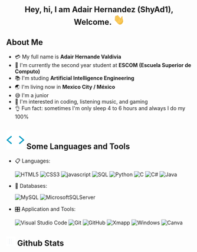 <h2 align="center">
    Hey, hi, I am Adair Hernandez (ShyAd1), Welcome.
    <img src="Resources/Hi.gif" width = "30">
</h2>

## About Me

- :credit_card: My full name is **Adair Hernande Valdivia**
- :school: I'm currently the second year student at **ESCOM (Escuela Superior de Computo)**
- :books: I'm studing **Artificial Intelligence Engineering**
- :earth_asia: I'm living now in **Mexico City / México**
- :sweat_smile: I'm a junior
- :monocle_face: I'm interested in coding, listening music, and gaming
- :ok_hand: Fun fact: sometimes I'm only sleep 4 to 6 hours and always I do my 100%

## <img src="Resources/Script Coding Sticker by fourplex GmbH.gif" width="50px" height="50px"> Some Languages and Tools

<p align="center">

- 📋 Languages:

  ![HTML5](https://img.shields.io/badge/html5-%23E34F26.svg?style=for-the-badge&logo=html5&logoColor=white)
  ![CSS3](https://img.shields.io/badge/css3-%231572B6.svg?style=for-the-badge&logo=css3&logoColor=white)
  ![javascript](https://img.shields.io/badge/javascript%20-%23323330.svg?&style=for-the-badge&logo=javascript&logoColor=%23F7DF1E)
  ![SQL](https://img.shields.io/badge/SQL-025E8C?style=for-the-badge&logo=databricks&logoColor=white)
  ![Python](https://img.shields.io/badge/Python-0076a5?style=for-the-badge&logo=python&logoColor=white)
  ![C](https://img.shields.io/badge/C-00599C?style=for-the-badge&logo=c&logoColor=white)
  ![C#](https://img.shields.io/badge/C%23-239120?style=for-the-badge&logo=c-sharp&logoColor=white)
  ![Java](https://img.shields.io/badge/Java-ED8B00?style=for-the-badge&logo=openjdk&logoColor=white)

- 💾 Databases:

  ![MySQL](https://img.shields.io/badge/MySQL-00000F?style=for-the-badge&logo=mysql&logoColor=white)
  ![MicrosoftSQLServer](https://img.shields.io/badge/Microsoft%20SQL%20Sever-CC2927?style=for-the-badge&logo=microsoft%20sql%20server&logoColor=white)

- 🎛️ Application and Tools:

  ![Visual Studio Code](https://img.shields.io/badge/Visual%20Studio%20Code-0078d7.svg?style=for-the-badge&logo=visual-studio-code&logoColor=white)
  ![Git](https://img.shields.io/badge/git-%23F05033.svg?style=for-the-badge&logo=git&logoColor=white)
  ![GitHub](https://img.shields.io/badge/github-%23121011.svg?style=for-the-badge&logo=github&logoColor=white)
  ![Xmapp](https://img.shields.io/badge/Xampp-F37623?style=for-the-badge&logo=xampp&logoColor=white)
  ![Windows](https://img.shields.io/badge/Windows-0078D6?style=for-the-badge&logo=windows&logoColor=white)
  ![Canva](https://img.shields.io/badge/Canva-%2300C4CC.svg?style=for-the-badge&logo=Canva&logoColor=white)

</p>

## <img src="Resources/nerd analyze Sticker by SurveyMonkey.gif" width="25"> <b>Github Stats</b>
